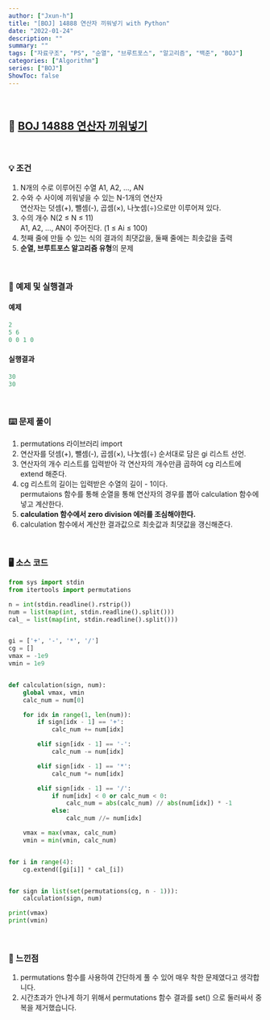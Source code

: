 ```yaml
---
author: ["Jxun-h"]
title: "[BOJ] 14888 연산자 끼워넣기 with Python"
date: "2022-01-24"
description: ""
summary: ""
tags: ["자료구조", "PS", "순열", "브루트포스", "알고리즘", "백준", "BOJ"]
categories: ["Algorithm"]
series: ["BOJ"]
ShowToc: false
---
```


<br>

## 📌 <a href="https://www.acmicpc.net/problem/14888" target="_blank">BOJ 14888 연산자 끼워넣기</a>

<br>

### 💡 조건

1.  N개의 수로 이루어진 수열 A1, A2, ..., AN
2.  수와 수 사이에 끼워넣을 수 있는 N-1개의 연산자  
    연산자는 덧셈(+), 뺄셈(-), 곱셈(×), 나눗셈(÷)으로만 이루어져 있다.
3.  수의 개수 N(2 ≤ N ≤ 11)  
    A1, A2, ..., AN이 주어진다. (1 ≤ Ai ≤ 100)
4.  첫째 줄에 만들 수 있는 식의 결과의 최댓값을, 둘째 줄에는 최솟값을 출력
5.  **순열, 브루트포스 알고리즘 유형**의 문제

<br>

### 🔖 예제 및 실행결과

#### 예제

```py
2
5 6
0 0 1 0
```

#### 실행결과

```py
30
30
```

<br>

### ⌨️ 문제 풀이

1.  permutations 라이브러리 import
2.  연산자를 덧셈(+), 뺄셈(-), 곱셈(×), 나눗셈(÷) 순서대로 담은 gi 리스트 선언.
3.  연산자의 개수 리스트를 입력받아 각 연산자의 개수만큼 곱하여 cg 리스트에 extend 해준다.
4.  cg 리스트의 길이는 입력받은 수열의 길이 - 1이다.  
    permutaions 함수를 통해 순열을 통해 연산자의 경우를 뽑아 calculation 함수에 넣고 계산한다.
5.  **calculation 함수에서 zero division 에러를 조심해야한다.**
6.  calculation 함수에서 계산한 결과값으로 최솟값과 최댓값을 갱신해준다.

<br>

### 🖥 소스 코드

```py
from sys import stdin
from itertools import permutations

n = int(stdin.readline().rstrip())
num = list(map(int, stdin.readline().split()))
cal_ = list(map(int, stdin.readline().split()))


gi = ['+', '-', '*', '/']
cg = []
vmax = -1e9
vmin = 1e9


def calculation(sign, num):
    global vmax, vmin
    calc_num = num[0]

    for idx in range(1, len(num)):
        if sign[idx - 1] == '+':
            calc_num += num[idx]

        elif sign[idx - 1] == '-':
            calc_num -= num[idx]

        elif sign[idx - 1] == '*':
            calc_num *= num[idx]

        elif sign[idx - 1] == '/':
            if num[idx] < 0 or calc_num < 0:
                calc_num = abs(calc_num) // abs(num[idx]) * -1
            else:
                calc_num //= num[idx]

    vmax = max(vmax, calc_num)
    vmin = min(vmin, calc_num)


for i in range(4):
    cg.extend([gi[i]] * cal_[i])


for sign in list(set(permutations(cg, n - 1))):
    calculation(sign, num)

print(vmax)
print(vmin)
```

<br>

### 💾 느낀점

1.  permutations 함수를 사용하여 간단하게 풀 수 있어 매우 착한 문제였다고 생각합니다.
2.  시간초과가 안나게 하기 위해서 permutations 함수 결과를 set() 으로 둘러싸서 중복을 제거했습니다.